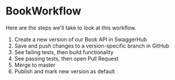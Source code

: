 # BookWorkflow

Here are the steps we'll take to look at this workflow.

1. Create a new version of our Book API in SwaggerHub
1. Save and push changes to a version-specific branch in GitHub
1. See failing tests, then build functionality
1. See passing tests, then open Pull Request
1. Merge to master
1. Publish and mark new version as default

